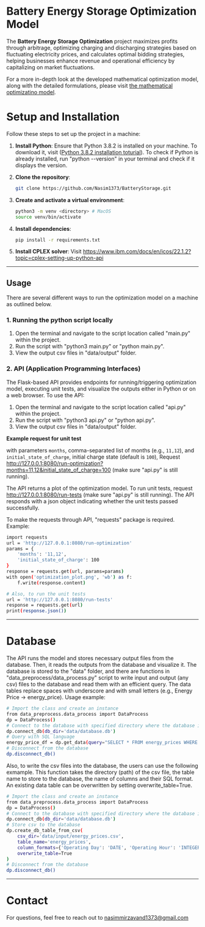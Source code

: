 
# Battery Energy Storage Optimization Model

The **Battery Energy Storage Optimization** project maximizes profits through arbitrage, optimizing charging and discharging strategies based on fluctuating electricity prices, and calculates optimal bidding strategies, helping businesses enhance revenue and operational efficiency by capitalizing on market fluctuations.

For a more in-depth look at the developed mathematical optimization model, along with the detailed formulations, please visit [the mathematical optimizatino model](/documents/battery_energy_storage_optimization_model.pdf).

# Setup and Installation

Follow these steps to set up the project in a machine:


1. **Install Python**:
    Ensure that Python 3.8.2 is installed on your machine. To download it, visit ([Python 3.8.2 installation toturial](https://www.python.org/downloads/release/python-382/)). To check if Python is already installed, run "python --version" in your terminal and check if it displays the version.

2. **Clone the repository**:
    ```bash
    git clone https://github.com/Nasim1373/BatteryStorage.git
    ```

3. **Create and activate a virtual environment**:
    ```bash
    python3 -m venv <directory> # MacOS
    source venv/bin/activate
    ```

4. **Install dependencies**:
    ```bash
    pip install -r requirements.txt
    ```

5. **Install CPLEX solver**:
    Visit https://www.ibm.com/docs/en/icos/22.1.2?topic=cplex-setting-up-python-api

---

## Usage

There are several different ways to run the optimization model on a machine as outlined below.

### 1. Running the python script locally

1. Open the terminal and navigate to the script location called "main.py" within the project.
2. Run the script with "python3 main.py" or "python main.py".
3. View the output csv files in "data/output" folder.


### 2. API (Application Programming Interfaces)

The Flask-based API provides endpoints for running/triggering optimization model, executing unit tests, and visualize the outputs either in Python or on a web browser. To use the API:

1. Open the terminal and navigate to the script location called "api.py" within the project.
2. Run the script with "python3 api.py" or "python api.py".
3. View the output csv files in "data/output" folder.

**Example request for unit test**

with parameters `months`, comma-separated list of months (e.g., `11,12`), and `initial_state_of_charge`, initial charge state (default is `100`), Request http://127.0.0.1:8080/run-optimization?months=11,12&initial_state_of_charge=100 (make sure "api.py" is still running).

The API returns a plot of the optimization model. To run unit tests, request http://127.0.0.1:8080/run-tests (make sure "api.py" is still running). The API responds with a json object indicating whether the unit tests passed successfully.

To make the requests through API, "requests" package is required. Example:

```bash
import requests
url = 'http://127.0.0.1:8080/run-optimization'
params = {
    'months': '11,12',
    'initial_state_of_charge': 100
}
response = requests.get(url, params=params)
with open('optimization_plot.png', 'wb') as f:
    f.write(response.content)

# Also, to run the unit tests
url = 'http://127.0.0.1:8080/run-tests'
response = requests.get(url)
print(response.json())
```

---

# Database
The API runs the model and stores necessary output files from the database. Then, it reads the outputs from the database and visualize it. The database is stored to the "data" folder, and there are functions in "data_preprocess/data_process.py" script to write input and output (any csv) files to the database and read them with an efficient query. The data tables replace spaces with underscore and with small letters (e.g., Energy Price -> energy_price). Usage example:

```bash
# Import the class and create an instance
from data_preprocess.data_process import DataProcess
dp = DataProcess()
# Connect to the database with specified directory where the database is stored
dp.connect_db(db_dir='data/database.db')
# Query with SQL language
energy_price_df = dp.get_data(query="SELECT * FROM energy_prices WHERE price IS NOT NULL AND operating_day BETWEEN '11/1/23' AND '11/30/23'")
# Disconnect from the database
dp.disconnect_db()
```

Also, to write the csv files into the database, the users can use the following exmample. This function takes the directory (path) of the csv file, the table name to store to the database, the name of columns and their SQL format. An existing data table can be overwritten by setting overwrite_table=True.

```bash
# Import the class and create an instance
from data_preprocess.data_process import DataProcess
dp = DataProcess()
# Connect to the database with specified directory where the database is stored
dp.connect_db(db_dir='data/database.db')
# Store csv to the database
dp.create_db_table_from_csv(
    csv_dir='data/input/energy_prices.csv',
    table_name='energy_prices',
    column_formats={'Operating Day': 'DATE', 'Operating Hour': 'INTEGER', 'Price': 'REAL'},
    overwrite_table=True
)
# Disconnect from the database
dp.disconnect_db()
```


---

# Contact

For questions, feel free to reach out to nasimmirzavand1373@gmail.com
